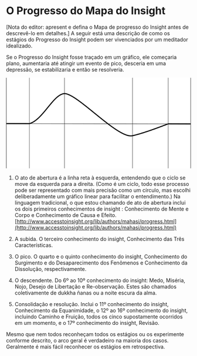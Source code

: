 # O Progresso do Mapa do Insight

[Nota do editor: apresent e defina o Mapa de progresso do Insight antes de descrevê-lo em detalhes.] A seguir está uma descrição de como os estágios do Progresso do Insight podem ser vivenciados por um meditador idealizado.

Se o Progresso do Insight fosse traçado em um gráfico, ele começaria plano, aumentaria até atingir um evento de pico, desceria em uma depressão, se estabilizaria e então se resolveria.

![O Progresso do Insight](progress-of-insight-plot.png)

1. O ato de abertura é a linha reta à esquerda, entendendo que o ciclo se move da esquerda para a direita. (Como é um ciclo, todo esse processo pode ser representado com mais precisão como um círculo, mas escolhi deliberadamente um gráfico linear para facilitar o entendimento.) Na linguagem tradicional, o que estou chamando de ato de abertura inclui os dois primeiros conhecimentos de insight : Conhecimento de Mente e Corpo e Conhecimento de Causa e Efeito. [http://www.accesstoinsight.org/lib/authors/mahasi/progress.html](http://www.accesstoinsight.org/lib/authors/mahasi/progress.html)

2. A subida. O terceiro conhecimento do insight, Conhecimento das Três Características.

3. O pico. O quarto e o quinto conhecimento do insight, Conhecimento do Surgimento e do Desaparecimento dos Fenômenos e Conhecimento da Dissolução, respectivamente.

4. O descendente. Do 6º ao 10º conhecimento do insight: Medo, Miséria, Nojo, Desejo de Libertação e Re-observação. Estes são chamados coletivamente de dukkha ñanas ou a noite escura da alma.

5. Consolidação e resolução. Inclui o 11º conhecimento do insight, Conhecimento da Equanimidade, o 12º ao 16º conhecimento do insight, incluindo Caminho e Fruição, todos os cinco supostamente ocorridos em um momento, e o 17º conhecimento do insight, Revisão.

Mesmo que nem todos reconheçam todos os estágios ou os experimente conforme descrito, o arco geral é verdadeiro na maioria dos casos. Geralmente é mais fácil reconhecer os estágios em retrospectiva.
